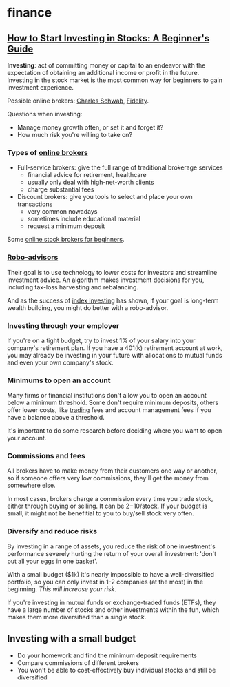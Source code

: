 # finance

## [How to Start Investing in Stocks: A Beginner's Guide](https://www.investopedia.com/articles/basics/06/invest1000.asp)

**Investing**: act of committing money or capital to an endeavor with the expectation of obtaining an additional income or profit in the future. Investing in the stock market is the most common way for beginners to gain investment experience.

Possible online brokers: [Charles Schwab](https://www.investopedia.com/charles-schwab-review-4587888), [Fidelity](https://www.investopedia.com/fidelity-review-4587897).

Questions when investing:

* Manage money growth often, or set it and forget it?
* How much risk you're willing to take on?

### Types of [online brokers](https://www.investopedia.com/broker-awards-4587871)

* Full-service brokers: give the full range of traditional brokerage services
    - financial advice for retirement, healthcare
    - usually only deal with high-net-worth clients
    - charge substantial fees
* Discount brokers: give you tools to select and place your own transactions
    - very common nowadays
    - sometimes include educational material
    - request a minimum deposit

Some [online stock brokers for beginners](https://www.investopedia.com/best-brokers-for-beginners-4587873).

### [Robo-advisors](https://www.investopedia.com/terms/r/roboadvisor-roboadviser.asp)

Their goal is to use technology to lower costs for investors and streamline investment advice. An algorithm makes investment decisions for you, including tax-loss harvesting and rebalancing.

And as the success of [index investing](https://www.investopedia.com/terms/i/indexfund.asp) has shown, if your goal is long-term wealth building, you might do better with a robo-advisor.

### Investing through your employer

If you're on a tight budget, try to invest 1% of your salary into your company's retirement plan. If you have a 401(k) retirement account at work, you may already be investing in your future with allocations to mutual funds and even your own company's stock.

### Minimums to open an account

Many firms or financial institutions don't allow you to open an account below a minimum threshold. Some don't require minimum deposits, others offer lower costs, like [trading](https://www.investopedia.com/ask/answers/12/difference-investing-trading.asp) fees and account management fees if you have a balance above a threshold.

It's important to do some research before deciding where you want to open your account.

### Commissions and fees

All brokers have to make money from their customers one way or another, so if someone offers very low commissions, they'll get the money from somewhere else.

In most cases, brokers charge a commission every time you trade stock, either through buying or selling. It can be $2-$10/stock. If your budget is small, it might not be benefitial to you to buy/sell stock very often.

### Diversify and reduce risks

By investing in a range of assets, you reduce the risk of one investment's performance severely hurting the return of your overall investment: 'don't put all your eggs in one basket'.

With a small budget ($1k) it's nearly impossible to have a well-diversified portfolio, so you can only invest in 1-2 companies (at the most) in the beginning. *This will increase your risk*.

If you're investing in mutual funds or exchange-traded funds (ETFs), they have a large number of stocks and other investments within the fun, which makes them more diversified than a single stock.

## Investing with a small budget

* Do your homework and find the minimum deposit requirements
* Compare commissions of different brokers
* You won't be able to cost-effectively buy individual stocks and still be diversified
